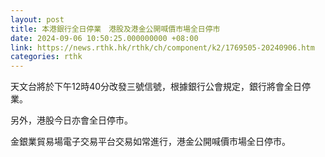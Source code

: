 ```yaml
---
layout: post
title: 本港銀行全日停業　港股及港金公開喊價市場全日停市
date: 2024-09-06 10:50:25.000000000 +08:00
link: https://news.rthk.hk/rthk/ch/component/k2/1769505-20240906.htm
categories: rthk
---
```


天文台將於下午12時40分改發三號信號，根據銀行公會規定，銀行將會全日停業。

另外，港股今日亦會全日停市。

金銀業貿易場電子交易平台交易如常進行，港金公開喊價市場全日停市。
